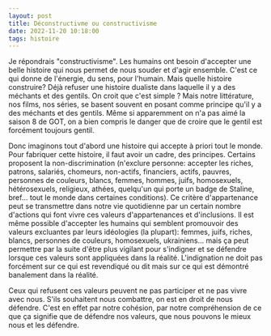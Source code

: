```yaml
---
layout: post
title: Déconstructivme ou constructivisme
date: 2022-11-20 10:18:00
tags: histoire
---
```


Je répondrais "constructivisme". Les humains ont besoin d'accepter une belle histoire qui nous permet de nous souder et d'agir ensemble. C'est ce qui donne de l'énergie, du sens, pour l'humain. Mais quelle histoire construire? Déjà refuser une histoire dualiste dans laquelle il y a des méchants et des gentils. On croit que c'est simple ? Mais notre littérature, nos films, nos séries, se basent souvent en posant comme principe qu'il y a des méchants et des gentils. Même si apparemment on n'a pas aimé la saison 8 de GOT, on a bien compris le danger que de croire que le gentil est forcément toujours gentil.

Donc imaginons tout d'abord une histoire qui accepte à priori tout le monde. Pour fabriquer cette histoire, il faut avoir un cadre, des principes. Certains proposent la non-discrimination (n'exclure personne: accepter les riches, patrons, salariés, chomeurs, non-actifs, financiers, actifs, pauvres, personnes de couleurs, blancs, femmes, hommes, juifs, homosexuels, hétérosexuels, religieux, athées, quelqu'un qui porte un badge de Staline, bref... tout le monde dans certaines conditions). Ce critère d'appartenance peut se transmettre dans notre vie quotidienne par un certain nombre d'actions qui font vivre ces valeurs d'appartenances et d'inclusions. Il est même possible d'accepter les humains qui semblent promouvoir des valeurs excluantes par leurs idéologies (la plupart): femmes, juifs, riches, blancs, personnes de couleurs, homosexuels, ukrainiens... mais ça peut permettre par la suite d'être plus vigilant pour s'indigner et se défendre lorsque ces valeurs sont appliquées dans la réalité. L'indignation ne doit pas forcément sur ce qui est revendiqué ou dit mais sur ce qui est démontré banalement dans la réalité.

Ceux qui refusent ces valeurs peuvent ne pas participer et ne pas vivre avec nous. S'ils souhaitent nous combattre, on est en droit de nous défendre. C'est en effet par notre cohésion, par notre compréhension de ce que ça signifie que de défendre nos valeurs, que nous pouvons le mieux nous et les défendre.

